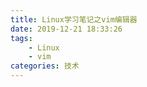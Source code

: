 ```yaml
---
title: Linux学习笔记之vim编辑器
date: 2019-12-21 18:33:26
tags:
    - Linux
    - vim
categories: 技术
---
```

